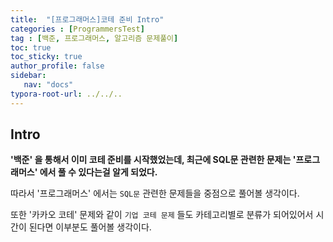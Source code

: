 ```yaml
---
title:  "[프로그래머스]코테 준비 Intro"
categories : [ProgrammersTest]
tag : [백준, 프로그래머스, 알고리즘 문제풀이]
toc: true
toc_sticky: true
author_profile: false
sidebar:
   nav: "docs"
typora-root-url: ../../..
---
```




## Intro

**'백준' 을 통해서 이미 코테 준비를 시작했었는데, 최근에 SQL문 관련한 문제는 '프로그래머스' 에서 풀 수 있다는걸 알게 되었다.**

따라서 '프로그래머스' 에서는 `SQL문` 관련한 문제들을 중점으로 풀어볼 생각이다.  

또한 '카카오 코테' 문제와 같이 `기업 코테 문제` 들도 카테고리별로 분류가 되어있어서 시간이 된다면 이부분도 풀어볼 생각이다.

<br><br>

